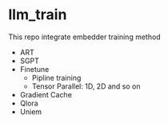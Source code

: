 # llm_train

This repo integrate embedder training method 

- ART
- SGPT
- Finetune
  - Pipline training
  - Tensor Parallel: 1D, 2D and so on
- Gradient Cache
- Qlora
- Uniem

